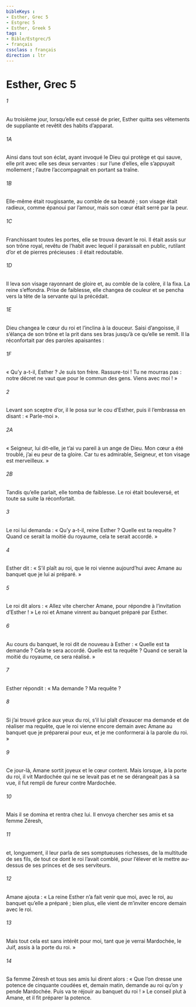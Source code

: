 ```yaml
---
bibleKeys : 
- Esther, Grec 5
- Estgrec 5
- Esther, Greek 5
tags : 
- Bible/Estgrec/5
- français
cssclass : français
direction : ltr
---
```


# Esther, Grec 5

###### 1
Au troisième jour, lorsqu’elle eut cessé de prier, Esther quitta ses vêtements de suppliante et revêtit des habits d’apparat.
###### 1A
Ainsi dans tout son éclat, ayant invoqué le Dieu qui protège et qui sauve, elle prit avec elle ses deux servantes : sur l’une d’elles, elle s’appuyait mollement ; l’autre l’accompagnait en portant sa traîne.
###### 1B
Elle-même était rougissante, au comble de sa beauté ; son visage était radieux, comme épanoui par l’amour, mais son cœur était serré par la peur.
###### 1C
Franchissant toutes les portes, elle se trouva devant le roi. Il était assis sur son trône royal, revêtu de l’habit avec lequel il paraissait en public, rutilant d’or et de pierres précieuses : il était redoutable.
###### 1D
Il leva son visage rayonnant de gloire et, au comble de la colère, il la fixa. La reine s’effondra. Prise de faiblesse, elle changea de couleur et se pencha vers la tête de la servante qui la précédait.
###### 1E
Dieu changea le cœur du roi et l’inclina à la douceur. Saisi d’angoisse, il s’élança de son trône et la prit dans ses bras jusqu’à ce qu’elle se remît. Il la réconfortait par des paroles apaisantes :
###### 1F
« Qu’y a-t-il, Esther ? Je suis ton frère. Rassure-toi ! Tu ne mourras pas : notre décret ne vaut que pour le commun des gens. Viens avec moi ! »
###### 2
Levant son sceptre d’or, il le posa sur le cou d’Esther, puis il l’embrassa en disant : « Parle-moi ».
###### 2A
« Seigneur, lui dit-elle, je t’ai vu pareil à un ange de Dieu. Mon cœur a été troublé, j’ai eu peur de ta gloire. Car tu es admirable, Seigneur, et ton visage est merveilleux. »
###### 2B
Tandis qu’elle parlait, elle tomba de faiblesse. Le roi était bouleversé, et toute sa suite la réconfortait.
###### 3
Le roi lui demanda : « Qu’y a-t-il, reine Esther ? Quelle est ta requête ? Quand ce serait la moitié du royaume, cela te serait accordé. »
###### 4
Esther dit : « S’il plaît au roi, que le roi vienne aujourd’hui avec Amane au banquet que je lui ai préparé. »
###### 5
Le roi dit alors : « Allez vite chercher Amane, pour répondre à l’invitation d’Esther ! »
Le roi et Amane vinrent au banquet préparé par Esther.
###### 6
Au cours du banquet, le roi dit de nouveau à Esther : « Quelle est ta demande ? Cela te sera accordé. Quelle est ta requête ? Quand ce serait la moitié du royaume, ce sera réalisé. »
###### 7
Esther répondit : « Ma demande ? Ma requête ?
###### 8
Si j’ai trouvé grâce aux yeux du roi, s’il lui plaît d’exaucer ma demande et de réaliser ma requête, que le roi vienne encore demain avec Amane au banquet que je préparerai pour eux, et je me conformerai à la parole du roi. »
###### 9
Ce jour-là, Amane sortit joyeux et le cœur content. Mais lorsque, à la porte du roi, il vit Mardochée qui ne se levait pas et ne se dérangeait pas à sa vue, il fut rempli de fureur contre Mardochée.
###### 10
Mais il se domina et rentra chez lui. Il envoya chercher ses amis et sa femme Zéresh,
###### 11
et, longuement, il leur parla de ses somptueuses richesses, de la multitude de ses fils, de tout ce dont le roi l’avait comblé, pour l’élever et le mettre au-dessus de ses princes et de ses serviteurs.
###### 12
Amane ajouta : « La reine Esther n’a fait venir que moi, avec le roi, au banquet qu’elle a préparé ; bien plus, elle vient de m’inviter encore demain avec le roi.
###### 13
Mais tout cela est sans intérêt pour moi, tant que je verrai Mardochée, le Juif, assis à la porte du roi. »
###### 14
Sa femme Zéresh et tous ses amis lui dirent alors : « Que l’on dresse une potence de cinquante coudées et, demain matin, demande au roi qu’on y pende Mardochée. Puis va te réjouir au banquet du roi ! » Le conseil plut à Amane, et il fit préparer la potence.
